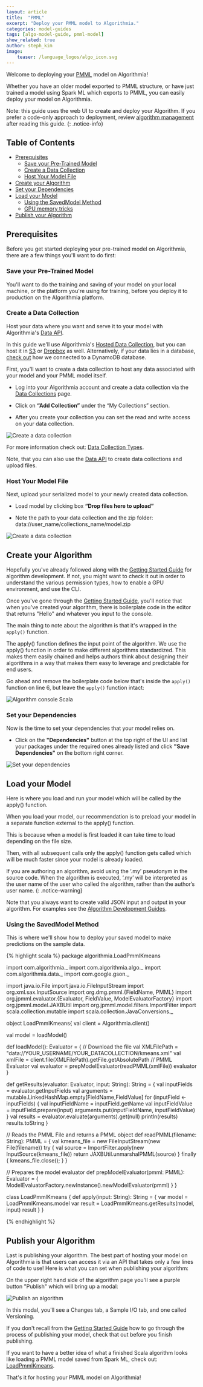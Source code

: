 ```yaml
---
layout: article
title:  "PMML"
excerpt: "Deploy your PMML model to Algorithmia."
categories: model-guides
tags: [algo-model-guide, pmml-model]
show_related: true
author: steph_kim
image:
    teaser: /language_logos/algo_icon.svg
---
```



Welcome to deploying your <a href="http://dmg.org/pmml/v4-3/GeneralStructure.html">PMML</a> model on Algorithmia!

Whether you have an older model exported to PMML structure, or have just trained a model using Spark ML which exports to PMML, you can easily deploy your model on Algorithmia.

Note: this guide uses the web UI to create and deploy your Algorithm. If you prefer a code-only approach to deployment, review [algorithm management]({{site.baseurl}}/algorithm-development/algorithm-management-api) after reading this guide.
{: .notice-info}

## Table of Contents
* [Prerequisites](#prerequisites)
  * [Save your Pre-Trained Model](#save-your-pre-trained-model)
  * [Create a Data Collection](#create-a-data-collection)
  * [Host Your Model File](#host-your-model-file)
* [Create your Algorithm](#create-your-algorithm)
* [Set your Dependencies](#set-your-dependencies)
* [Load your Model](#load-your-model)
  * [Using the SavedModel Method](#using-the-savedmodel-method)
  * [GPU memory tricks](#gpu-memory-tricks)
* [Publish your Algorithm](#publish-your-algorithm)


## Prerequisites
Before you get started deploying your pre-trained model on Algorithmia, there are a few things you'll want to do first:

### Save your Pre-Trained Model
You'll want to do the training and saving of your model on your local machine, or the platform you're using for training, before you deploy it to production on the Algorithmia platform.

### Create a Data Collection
Host your data where you want and serve it to your model with Algorithmia's <a href="http://docs.algorithmia.com/">Data API</a>.

In this guide we'll use Algorithmia's <a href="{{site.baseurl}}/data/hosted">Hosted Data Collection</a>, but you can host it in <a href="{{site.baseurl}}/data/s3">S3</a> or <a href="{{site.baseurl}}/data/dropbox">Dropbox</a> as well. Alternatively, if your data lies in a database, [check out]({{site.baseurl}}/data/dynamodb) how we connected to a DynamoDB database.

First, you'll want to create a data collection to host any data associated with your model and your PMML model itself.

- Log into your Algorithmia account and create a data collection via the <a href="{{site.baseurl}}/data/hosted">Data Collections</a> page.

- Click on **“Add Collection”** under the “My Collections” section.

- After you create your collection you can set the read and write access on your data collection.

<img src="{{site.cdnurl}}{{site.baseurl}}/images/post_images/model_hosting/add_collection.png" alt="Create a data collection" class="screenshot img-sm">

For more information check out: <a href="{{site.baseurl}}/data/hosted">Data Collection Types</a>.

Note, that you can also use the <a href="https://docs.algorithmia.com/#data-uri">Data API</a> to create data collections and upload files.

### Host Your Model File
Next, upload your serialized model to your newly created data collection.

- Load model by clicking box **“Drop files here to upload”**

- Note the path to your data collection and the zip folder: data://user_name/collections_name/model.zip

<img src="{{site.cdnurl}}{{site.baseurl}}/images/post_images/model_hosting/pmml_data_collection.png" alt="Create a data collection" class="screenshot img-md">

## Create your Algorithm

Hopefully you've already followed along with the <a href="{{site.baseurl}}/algorithm-development/algorithm-basics/your-first-algo">Getting Started Guide</a> for algorithm development. If not, you might want to check it out in order to understand the various permission types, how to enable a GPU environment, and use the CLI.

Once you've gone through the <a href="{{site.baseurl}}/algorithm-development/algorithm-basics/your-first-algo">Getting Started Guide</a>, you'll notice that when you've created your algorithm, there is boilerplate code in the editor that returns "Hello" and whatever you input to the console.

The main thing to note about the algorithm is that it's wrapped in the `apply()` function.

The apply() function defines the input point of the algorithm. We use the apply() function in order to make different algorithms standardized. This makes them easily chained and helps authors think about designing their algorithms in a way that makes them easy to leverage and predictable for end users.

Go ahead and remove the boilerplate code below that's inside the `apply()` function on line 6, but leave the `apply()` function intact:

<img src="{{site.cdnurl}}{{site.baseurl}}/images/post_images/model_hosting/scala_console.png" alt="Algorithm console Scala" class="screenshot">

### Set your Dependencies
Now is the time to set your dependencies that your model relies on.

- Click on the **"Dependencies"** button at the top right of the UI and list your packages under the required ones already listed and click **"Save Dependencies"** on the bottom right corner.

<img src="{{site.cdnurl}}{{site.baseurl}}/images/post_images/model_hosting/scala_pmml_dependencies.png" alt="Set your dependencies" class="screenshot img-md">

## Load your Model

Here is where you load and run your model which will be called by the apply() function.

When you load your model, our recommendation is to preload your model in a separate function external to the apply() function.

This is because when a model is first loaded it can take time to load depending on the file size.

Then, with all subsequent calls only the apply() function gets called which will be much faster since your model is already loaded.

If you are authoring an algorithm, avoid using the ‘.my’ pseudonym in the source code. When the algorithm is executed, ‘.my’ will be interpreted as the user name of the user who called the algorithm, rather than the author’s user name.
{: .notice-warning}

Note that you always want to create valid JSON input and output in your algorithm. For examples see the [Algorithm Development Guides]({{site.url}}{{site.baseurl}}/algorithm-development/languages/python/#io-for-your-algorithms).

### Using the SavedModel Method

This is where we'll show how to deploy your saved model to make predictions on the sample data.

{% highlight scala %}
package algorithmia.LoadPmmlKmeans

import com.algorithmia._
import com.algorithmia.algo._
import com.algorithmia.data._
import com.google.gson._

import java.io.File
import java.io.FileInputStream
import org.xml.sax.InputSource
import org.dmg.pmml.{FieldName, PMML}
import org.jpmml.evaluator.{Evaluator, FieldValue, ModelEvaluatorFactory}
import org.jpmml.model.JAXBUtil
import org.jpmml.model.filters.ImportFilter
import scala.collection.mutable
import scala.collection.JavaConversions._

object LoadPmmlKmeans{
  val client = Algorithmia.client()

  val model = loadModel()

  def loadModel(): Evaluator = {
    // Download the file
    val XMLFilePath = "data://YOUR_USERNAME/YOUR_DATACOLLECTION/kmeans.xml"
    val xmlFile = client.file(XMLFilePath).getFile.getAbsolutePath
    // PMML Evaluator
    val evaluator = prepModelEvaluator(readPMML(xmlFile))
    evaluator
  }

  def getResults(evaluator: Evaluator, input: String): String = {
    val inputFields = evaluator.getInputFields
    val arguments = mutable.LinkedHashMap.empty[FieldName,FieldValue]
    for (inputField <- inputFields) {
      val inputFieldName = inputField.getName
      val inputFieldValue = inputField.prepare(input)
      arguments.put(inputFieldName, inputFieldValue)
    }
    val results = evaluator.evaluate(arguments).get(null)
    println(results)
    results.toString
  }


  // Reads the PMML File and returns a PMML object
  def readPMML(filename: String): PMML = {
    val kmeans_file = new FileInputStream(new File(filename))
    try {
      val source = ImportFilter.apply(new InputSource(kmeans_file))
      return JAXBUtil.unmarshalPMML(source)
    } finally {
      kmeans_file.close();
    }
  }

  // Prepares the model evaluator
  def prepModelEvaluator(pmml: PMML): Evaluator = {
    ModelEvaluatorFactory.newInstance().newModelEvaluator(pmml)
  }
}


class LoadPmmlKmeans {
  def apply(input: String): String = {
    var model = LoadPmmlKmeans.model
    var result = LoadPmmlKmeans.getResults(model, input)
    result
  }
}

{% endhighlight %}

## Publish your Algorithm
Last is publishing your algorithm. The best part of hosting your model on Algorithmia is that users can access it via an API that takes only a few lines of code to use! Here is what you can set when publishing your algorithm:

On the upper right hand side of the algorithm page you'll see a purple button "Publish" which will bring up a modal:

<img src="{{site.cdnurl}}{{site.baseurl}}/images/post_images/algo_dev_lang/publish_algorithm.png" alt="Publish an algorithm" class="screenshot img-sm">

In this modal, you'll see a Changes tab, a Sample I/O tab, and one called Versioning.

If you don't recall from the <a href="{{site.baseurl}}/algorithm-development/algorithm-basics/your-first-algo">Getting Started Guide</a> how to go through the process of publishing your model, check that out before you finish publishing.

If you want to have a better idea of what a finished Scala algorithm looks like loading a PMML model saved from Spark ML, check out: <a href="https://algorithmia.com/algorithms/stephanie/LoadPmmlKmeans">LoadPmmlKmeans</a>.

That's it for hosting your PMML model on Algorithmia!
